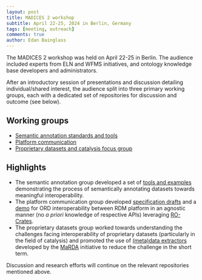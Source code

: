 ```yaml
---
layout: post
title: MADICES 2 workshop
subtitle: April 22-25, 2024 in Berlin, Germany
tags: [meeting, outreach]
comments: true
author: Edan Bainglass
---
```


The MADICES 2 workshop was held on April 22-25 in Berlin. The audience included experts from ELN and WFMS initiatives, and ontology knowledge base developers and administrators.

After an introductory session of presentations and discussion detailing individual/shared interest, the audience split into three primary working groups, each with a dedicated set of repositories for discussion and outcome (see below).

## Working groups

- [Semantic annotation standards and tools](https://github.com/MADICES/MADICES-2024/discussions/9)
- [Platform communication](https://github.com/MADICES/MADICES-2024/discussions/10)
- [Proprietary datasets and catalysis focus group](https://github.com/MADICES/MADICES-2024/discussions/11)

## Highlights

- The semantic annotation group developed a set of [tools and examples](https://github.com/MADICES/semantic-annotation) demonstrating the process of semantically annotating datasets towards meaningful interoperability.
- The platform communication group developed [specification drafts](https://github.com/MADICES/interop-specs) and a [demo](https://github.com/MADICES/interop-demo) for ORD interoperability between RDM platform in an agnostic manner (no _a priori_ knowledge of respective APIs) leveraging [RO-Crates](https://www.researchobject.org/ro-crate/).
- The proprietary datasets group worked towards understanding the challenges facing interoperability of proprietary datasets (particularly in the field of catalysis) and promoted the use of [(meta)data extractors](https://github.com/marda-alliance/metadata_extractors) developed by the [MaRDA](https://www.marda-alliance.org/) initiative to reduce the challenge in the short term.

Discussion and research efforts will continue on the relevant repositories mentioned above.

